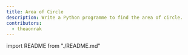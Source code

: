 ```yaml
---
title: Area of Circle
description: Write a Python programme to find the area of circle.
contributors:
  - theaonrak
---
```


import README from "./README.md"

<README />
